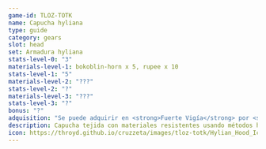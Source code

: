 ```yaml
---
game-id: TLOZ-TOTK
name: Capucha hyliana
type: guide
category: gears
slot: head
set: Armadura hyliana
stats-level-0: "3"
materials-level-1: bokoblin-horn x 5, rupee x 10
stats-level-1: "5"
materials-level-2: "???"
stats-level-2: "?"
materials-level-3: "???"
stats-level-3: "?"
bonus: "?"
adquisition: "Se puede adquirir en <strong>Fuerte Vigía</strong> por <strong>70</strong> <img src="https://throyd.github.io/cruzzeta/images/tloz-totk/Rupee_Green_Icon.webp" alt="rupias" height="18" width="18" uk-tooltip="Rupias">"
description: Capucha tejida con materiales resistentes usando métodos hylianos tradicionales.
icon: https://throyd.github.io/cruzzeta/images/tloz-totk/Hylian_Hood_Icon.png
---
```


